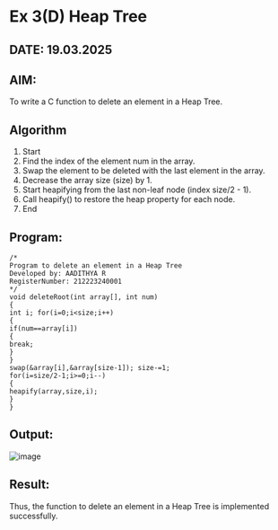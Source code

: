 # Ex 3(D) Heap Tree
## DATE: 19.03.2025
## AIM:
To write a C function to delete an element in a Heap Tree.

## Algorithm
1. Start
2. Find the index of the element num in the array.
3. Swap the element to be deleted with the last element in the array.
4. Decrease the array size (size) by 1.
5. Start heapifying from the last non-leaf node (index size/2 - 1).
6. Call heapify() to restore the heap property for each node.
7. End

## Program:
```
/*
Program to delete an element in a Heap Tree
Developed by: AADITHYA R
RegisterNumber: 212223240001
*/
void deleteRoot(int array[], int num)
{
int i; for(i=0;i<size;i++)
{
if(num==array[i])
{
break;
}
}
swap(&array[i],&array[size-1]); size-=1;
for(i=size/2-1;i>=0;i--)
{
heapify(array,size,i);
}
}
```

## Output:
![image](https://github.com/user-attachments/assets/a451d4e2-464b-4c9d-ab2c-03052bdfccf9)



## Result:
Thus, the function to delete an element in a Heap Tree is implemented successfully.
